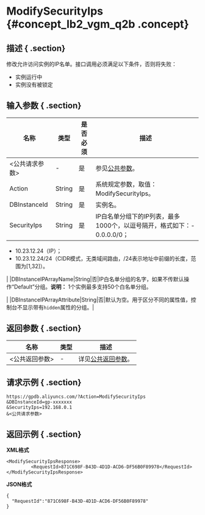 # ModifySecurityIps {#concept_lb2_vgm_q2b .concept}

## 描述 { .section}

修改允许访问实例的IP名单。接口调用必须满足以下条件，否则将失败：

-   实例运行中
-   实例没有被锁定

## 输入参数 { .section}

|名称|类型|是否必须|描述|
|--|--|----|--|
|<公共请求参数\>|-|是|参见[公共参数](intl.zh-CN/API参考/公共参数.md#)。|
|Action|String|是|系统规定参数，取值：ModifySecurityIps。|
|DBInstanceId|String|是|实例名。|
|SecurityIps|String|是|IP白名单分组下的IP列表，最多1000个，以逗号隔开，格式如下：-   0.0.0.0/0；
-   10.23.12.24（IP）；
-   10.23.12.24/24（CIDR模式，无类域间路由，/24表示地址中前缀的长度，范围为\[1,32\]）。

|
|DBInstanceIPArrayName|String|否|IP白名单分组的名字，如果不传默认操作“Default”分组。**说明：** 1个实例最多支持50个白名单分组。

|
|DBInstanceIPArrayAttribute|String|否|默认为空。用于区分不同的属性值，控制台不显示带有`hidden`属性的分组。|

## 返回参数 { .section}

|名称|类型|描述|
|--|--|--|
|<公共返回参数\>|-|详见[公共返回参数](intl.zh-CN/API参考/公共参数.md#section_apd_1rv_3bb)。|

## 请求示例 { .section}

```
https://gpdb.aliyuncs.com/?Action=ModifySecurityIps
&DBInstanceId=gp-xxxxxxx
&SecurityIps=192.168.0.1
&<公共请求参数>
```

## 返回示例 { .section}

**XML格式**

```
<ModifySecurityIpsResponse>
         <RequestId>871C698F-B43D-4D1D-ACD6-DF56B0F89978</RequestId>
</ModifySecurityIpsResponse>
```

**JSON格式**

```
{
  "RequestId":"871C698F-B43D-4D1D-ACD6-DF56B0F89978"
}
```

